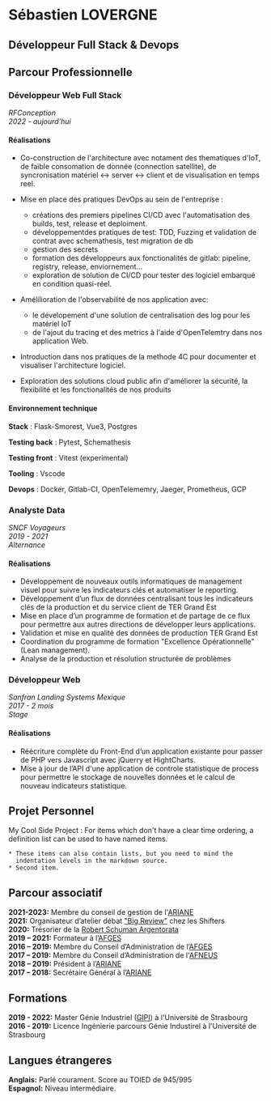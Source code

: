 # Sébastien LOVERGNE

## Développeur Full Stack & Devops

## Parcour Professionnelle

### Développeur Web Full Stack

*RFConception*  
*2022 - aujourd'hui*  

#### Réalisations

- Co-construction de l'architecture avec notament des thematiques d'IoT, de faible
consomation de donnée (connection satellite), de syncronisation matériel <-> server <->
client et de visualisation en temps reel.

- Mise en place des pratiques DevOps au sein de l'entreprise :
  - créations des premiers pipelines CI/CD avec l'automatisation des builds, test,
  release et deploiment.
  - développementdes pratiques de test: TDD, Fuzzing et validation de contrat avec
    schemathesis, test migration de db
  - gestion des secrets
  - formation des développeurs aux fonctionalités de gitlab: pipeline, registry,
    release, enviornement...
  - exploration de solution de CI/CD pour tester des logiciel embarqué en condition
    quasi-réel.

- Amélilioration de l'observabilité de nos application avec:
  - le dévelopement d'une solution de centralisation des log pour les matériel IoT
  - de l'ajout du tracing et des metrics à l'aide d'OpenTelemtry dans nos application
  Web.

- Introduction dans nos pratiques de la methode 4C pour documenter et visualiser
l'architecture logiciel.

- Exploration des solutions cloud public afin d'améliorer la sécurité, la flexibilité
et les fonctionalités de nos produits

#### Environnement technique

**Stack** : Flask-Smorest, Vue3, Postgres

**Testing back** : Pytest, Schemathesis

**Testing front** : Vitest (experimental)

**Tooling** : Vscode

**Devops** : Docker, Gitlab-CI, OpenTelememry, Jaeger, Prometheus, GCP


### Analyste Data

*SNCF Voyageurs*  
*2019 - 2021*  
*Alternance*  

#### Réalisations

- Développement de nouveaux outils informatiques de management visuel pour suivre les
indicateurs clés et automatiser le reporting.
- Développement d’un flux de données centralisant tous les indicateurs clés de la
production et du service client de TER Grand Est
- Mise en place d’un programme de formation et de partage de ce flux pour permettre aux
autres directions de développer leurs applications.
- Validation et mise en qualité des données de production TER Grand Est
- Coordination du programme de formation "Excellence Opérationnelle" (Lean management).
- Analyse de la production et résolution structurée de problèmes


### Développeur Web

*Sanfran Landing Systems Mexique*  
*2017 - 2 mois*  
*Stage*  

#### Réalisations

- Réécriture complète du Front-End d’un application existante pour passer de PHP vers Javascript
avec jQuerry et HightCharts.  
- Mise à jour de l’API d'une application de controle statistique de process pour permettre le
stockage de nouvelles données et le calcul de nouveau indicateurs statistique.  


## Projet Personnel

My Cool Side Project
:   For items which don't have a clear time ordering, a definition
    list can be used to have named items.

    * These items can also contain lists, but you need to mind the
      indentation levels in the markdown source.
    * Second item.

## Parcour associatif

**2021-2023:** Membre du conseil de gestion de l'[ARIANE](https://physique-ingenierie.unistra.fr/scolarite-vie-etudiante/amicale-des-etudiants-ariane)  
**2021:** Organisateur d’atelier débat ["Big Review"](https://wiki.theshifters.org/index.php?title=Big_Review) chez les Shifters  
**2020:** Trésorier de la [Robert Schuman Argentorata](http://www.rsa-strasbourg.eu/)  
**2019 – 2021:** Formateur à l’[AFGES](https://afges.org/)  
**2016 – 2019:** Membre du Conseil d’Administration de l’[AFGES](https://afges.org/)  
**2017 – 2019:** Membre du Conseil d’Administration de l'[AFNEUS](https://afneus.org/)  
**2018 – 2019:** Président à l’[ARIANE](https://physique-ingenierie.unistra.fr/scolarite-vie-etudiante/amicale-des-etudiants-ariane)  
**2017 – 2018:** Secrétaire Général à l’[ARIANE](https://physique-ingenierie.unistra.fr/scolarite-vie-etudiante/amicale-des-etudiants-ariane)  

## Formations
**2019 - 2022:** Master Génie Industriel ([GIPI](https://physique-ingenierie.unistra.fr/formations/masters/genie-industriel/production-industrielle-gipi)) 
à l'Université de Strasbourg  
**2016 - 2019:** Licence Ingénierie parcours Génie Industirel à l'Université de Strasbourg  


## Langues étrangeres

**Anglais:** Parlé courament. Score au TOIED de 945/995  
**Espagnol:** Niveau intermédiaire. 